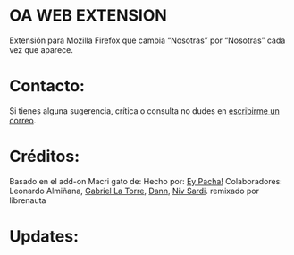 # OA  WEB EXTENSION
Extensión para Mozilla Firefox que cambia “Nosotras” por “Nosotras” cada vez que aparece.

 
# Contacto:
Si tienes alguna sugerencia, crítica o consulta no dudes en [escribirme un correo](mailto:librenauta@partidopirata.com.ar).

# Créditos:
Basado en el add-on Macri gato de:
Hecho por: [Ey Pacha!](http://eypacha.com.ar)
Colaboradores: Leonardo Almiñana, [Gabriel La Torre](https://github.com/shizus), [Dann](https://twitter.com/Dannroda), [Niv Sardi](https://github.com/xaiki).
remixado por librenauta

# Updates:



